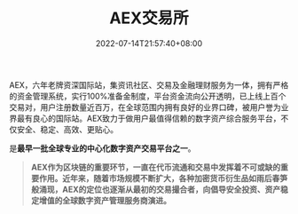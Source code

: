 ﻿---
weight: 
title: "AEX交易所"
description: "Bit.cc注册于英国，是Bit World Investments Limited所运营的一家平台，提供区块链技术服务及数字资产交易。"
date: 2022-07-14T21:57:40+08:00
lastmod: 2022-07-14T16:45:40+08:00
draft: false
authors: ["whq985"]
featuredImage: "aexjiaoyisuo.webp"
link: "https://www.aex.com/"
tags: ["交易所","AEX交易所"]
categories: ["navigation"]
navigation: ["交易所"]
lightgallery: true
toc: true
pinned: false
recommend: false
recommend1: false
---
AEX，六年老牌资深国际站，集资讯社区、交易及金融理财服务为一体，拥有严格的资金管理系统，实行100%准备金制度，平台资金流向公开透明，已上线上百个交易对，用户注册数量近百万，在全球范围内拥有良好的业界口碑，被用户誉为业界最有良心的国际站。AEX致力于做用户最值得信赖的数字资产综合服务平台，不仅安全、稳定、高效、更贴心。

是**最早一批全球专业的中心化数字资产交易平台之一**。

> **AEX作为区块链的重要环节，一直在代币流通和交易中发挥着不可或缺的重要作用。近年来，随着市场规模不断扩大，各种加密货币衍生品如雨后春笋般涌现，AEX的定位也逐渐从最初的交易撮合者，向倡导安全投资、资产稳定增值的全球数字资产管理服务商演进。**

